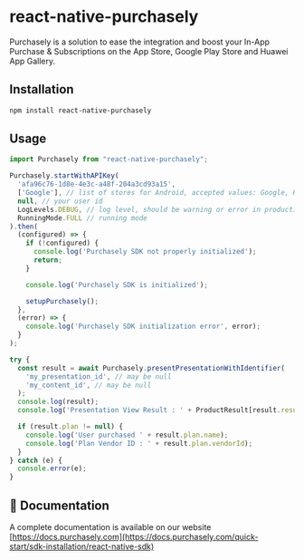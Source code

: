 # react-native-purchasely

Purchasely is a solution to ease the integration and boost your In-App Purchase & Subscriptions on the App Store, Google Play Store and Huawei App Gallery.

## Installation

```sh
npm install react-native-purchasely
```

## Usage

```js
import Purchasely from "react-native-purchasely";

Purchasely.startWithAPIKey(
  'afa96c76-1d8e-4e3c-a48f-204a3cd93a15',
  ['Google'], // list of stores for Android, accepted values: Google, Huawei and Amazon
  null, // your user id
  LogLevels.DEBUG, // log level, should be warning or error in production
  RunningMode.FULL // running mode
).then(
  (configured) => {
    if (!configured) {
      console.log('Purchasely SDK not properly initialized');
      return;
    }

    console.log('Purchasely SDK is initialized');

    setupPurchasely();
  },
  (error) => {
    console.log('Purchasely SDK initialization error', error);
  }
);

try {
  const result = await Purchasely.presentPresentationWithIdentifier(
    'my_presentation_id', // may be null
    'my_content_id', // may be null
  );
  console.log(result);
  console.log('Presentation View Result : ' + ProductResult[result.result]);

  if (result.plan != null) {
    console.log('User purchased ' + result.plan.name);
    console.log('Plan Vendor ID : ' + result.plan.vendorId);
  }
} catch (e) {
  console.error(e);
}

```

## 🏁 Documentation

A complete documentation is available on our website [https://docs.purchasely.com](https://docs.purchasely.com/quick-start/sdk-installation/react-native-sdk)
